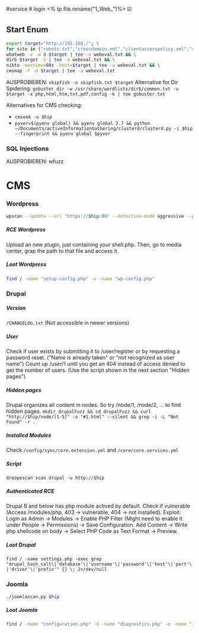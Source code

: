 #service # login
<% tp.file.rename("1_Web_")%>
☑️
## Start Enum
```bash
export target="http://192.168./"; \
for site in {"robots.txt","crossdomain.xml","clientaccesspolicy.xml","sitemap.xml",".well-known/"}; do chromium "$target$site" &> /dev/null & done && \
whatweb -v -a 3 $target | tee -a webeval.txt && \
dirb $target -S | tee -a webeval.txt && \
nikto -maxtime=60s -host=$target | tee -a webeval.txt && \
cmsmap -F -d $target | tee -a webeval.txt
```
AUSPROBIEREN: `skipfish -o skipfish.txt $target`
Alternative for Dir Spidering:
`gobuster dir -w /usr/share/wordlists/dirb/common.txt -u $target -x php,html,htm,txt,pdf,config -k | tee gobuster.txt`

Alternatives for CMS checking:
- `cmseek -u $hip`
- `pyver=$(pyenv global) && pyenv global 2.7 && python ~/Documents/activeInformationGathering/clusterd/clusterd.py -i $hip --fingerprint && pyenv global $pyver`


### SQL Injections
AUSPROBIEREN: wfuzz

# CMS
### Wordpress
```bash
wpscan --update --url "https://$hip:80" --detection-mode aggressive --plugins-detection aggressive --disable-tls-checks --enumerate ap,vt,cb,dbe | tee wpscan_extended.txt
```
##### RCE Wordpress
Upload an new plugin, just containing your shell.php. Then, go to media center, grap the path to that file and access it. 
##### Loot Wordpress
```bash
find / -name "setup-config.php" -o -name "wp-config.php"
```

### Drupal

##### Version
`/CHANGELOG.txt` (Not accessible in newer versions)
##### User
Check if user exists by submitting it to /user/register or by requesting a password reset. ("Name is already taken" or "not recognized as user name")
Count up /user/1 until you get an 404 instead of access denied to get the number of users. (Use the script shown in the next section "Hidden pages")

##### Hidden pages
Drupal organizes all content in nodes. So try /node/1, /node/2, ... to find hidden pages.
`mkdir drupalFuzz && cd drupalFuzz && curl "http://$hip/node/[1-5]" -o "#1.html" --silent && grep -i -L "Not Found" -r .`

##### Installed Modules
Check `/config/sync/core.extension.yml` and `/core/core.services.yml`

##### Script
`droopescan scan drupal -u http://$hip`

##### Authenticated RCE
Drupal 8 and below has php module actived by default. Check if vulnerable (Access /modules/php, 403 -> vulnerable, 404 -> not installed).
Exploit: Login as Admin -> Modules -> Enable PHP Filter (Might need to enable it under People -> Permissions) -> Save Configuration. Add Content -> Write php shellcode on body -> Select PHP Code as Text Format -> Preview. 

##### Loot Drupal
`find / -name settings.php -exec grep "drupal_hash_salt\|'database'\|'username'\|'password'\|'host'\|'port'\|'driver'\|'prefix'" {} \; 2>/dev/null`

### Joomla
```bash
./joomlascan.py $hip
```
##### Loot Joomla
```bash
find / -name "configuration.php" -o -name "diagnostics.php" -o -name "joomla.inc.php" -o -name "config.inc.php"
```



